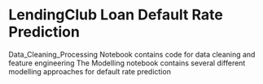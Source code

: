 # LendingClub Loan Default Rate Prediction
Data_Cleaning_Processing Notebook contains code for data cleaning and feature engineering
The Modelling notebook contains several different modelling approaches for default rate prediction
